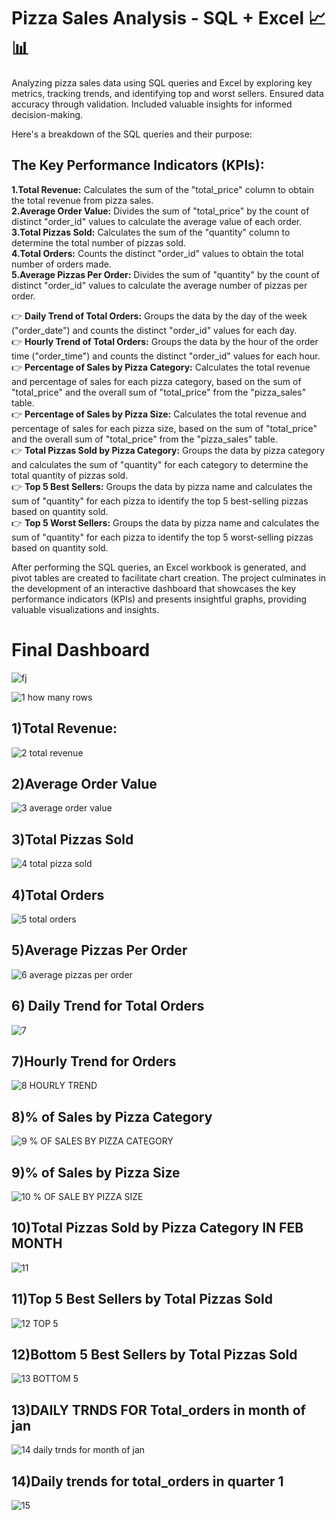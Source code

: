 
# Pizza Sales Analysis - SQL + Excel 📈📊
Analyzing pizza sales data using SQL queries and Excel by exploring key metrics, tracking trends, and identifying top and worst sellers. Ensured data accuracy through validation. Included valuable insights for informed decision-making.

Here's a breakdown of the SQL queries and their purpose:

## The Key Performance Indicators (KPIs):
**1.Total Revenue:** Calculates the sum of the "total_price" column to obtain the total revenue from pizza sales.\
**2.Average Order Value:** Divides the sum of "total_price" by the count of distinct "order_id" values to calculate the average value of each order.\
**3.Total Pizzas Sold:** Calculates the sum of the "quantity" column to determine the total number of pizzas sold.\
**4.Total Orders:** Counts the distinct "order_id" values to obtain the total number of orders made.\
**5.Average Pizzas Per Order:** Divides the sum of "quantity" by the count of distinct "order_id" values to calculate the average number of pizzas per order.

👉 **Daily Trend of Total Orders:** Groups the data by the day of the week ("order_date") and counts the distinct "order_id" values for each day.\
👉 **Hourly Trend of Total Orders:** Groups the data by the hour of the order time ("order_time") and counts the distinct "order_id" values for each hour.\
👉 **Percentage of Sales by Pizza Category:** Calculates the total revenue and percentage of sales for each pizza category, based on the sum of "total_price" and the overall sum of "total_price" from the "pizza_sales" table.\
👉 **Percentage of Sales by Pizza Size:** Calculates the total revenue and percentage of sales for each pizza size, based on the sum of "total_price" and the overall sum of "total_price" from the "pizza_sales" table.\
👉 **Total Pizzas Sold by Pizza Category:** Groups the data by pizza category and calculates the sum of "quantity" for each category to determine the total quantity of pizzas sold.\
👉 **Top 5 Best Sellers:** Groups the data by pizza name and calculates the sum of "quantity" for each pizza to identify the top 5 best-selling pizzas based on quantity sold.\
👉 **Top 5 Worst Sellers:** Groups the data by pizza name and calculates the sum of "quantity" for each pizza to identify the top 5 worst-selling pizzas based on quantity sold.

After performing the SQL queries, an Excel workbook is generated, and pivot tables are created to facilitate chart creation. The project culminates in the development of an interactive dashboard that showcases the key performance indicators (KPIs) and presents insightful graphs, providing valuable visualizations and insights.
# Final Dashboard
![fj](https://github.com/nehal35/EXCEL-DASHBOARDS/assets/108068313/5e16b5e0-ee27-48b8-a714-a2a32eaafe88)

![1 how many rows](https://github.com/nehal35/SQL-PROJECTSS/assets/108068313/dd39a664-4fc6-479b-952f-4e3f7708f383)
## 1)Total Revenue:
![2 total revenue](https://github.com/nehal35/SQL-PROJECTSS/assets/108068313/6b564c74-be18-438f-a30d-bca37c26eb7a)
## 2)Average Order Value
![3 average order value](https://github.com/nehal35/SQL-PROJECTSS/assets/108068313/acb03433-9cc1-4d2a-9262-daf582005e64)
## 3)Total Pizzas Sold
![4 total pizza sold](https://github.com/nehal35/SQL-PROJECTSS/assets/108068313/b8f2878c-12b6-4a11-bce9-4bb926eaa89c)
## 4)Total Orders
![5 total orders](https://github.com/nehal35/SQL-PROJECTSS/assets/108068313/2210709d-16d3-4e0d-8107-4a152148cb26)
## 5)Average Pizzas Per Order
![6 average pizzas per order](https://github.com/nehal35/SQL-PROJECTSS/assets/108068313/c1c1a5c0-73d5-440b-9b28-4cb4e6de6eef)
## 6) Daily Trend for Total Orders
![7](https://github.com/nehal35/SQL-PROJECTSS/assets/108068313/bc568061-19a8-4a90-9793-cb7c4d3389db)
## 7)Hourly Trend for Orders
![8 HOURLY TREND](https://github.com/nehal35/SQL-PROJECTSS/assets/108068313/7bcdf485-fb08-468c-8842-8a6b98af5f36)
## 8)% of Sales by Pizza Category
![9 % OF SALES BY PIZZA CATEGORY](https://github.com/nehal35/SQL-PROJECTSS/assets/108068313/f1895d23-c522-4c47-b1ff-da1727d16b66)
## 9)% of Sales by Pizza Size
![10 % OF SALE BY PIZZA SIZE](https://github.com/nehal35/SQL-PROJECTSS/assets/108068313/2ec496c9-44f1-4139-8e1f-8b48be0ab282)
## 10)Total Pizzas Sold by Pizza Category IN FEB MONTH
![11](https://github.com/nehal35/SQL-PROJECTSS/assets/108068313/02a35b14-0c0d-48d2-a452-6019b74a744c)
## 11)Top 5 Best Sellers by Total Pizzas Sold
![12 TOP 5](https://github.com/nehal35/SQL-PROJECTSS/assets/108068313/cb5cb72e-df3e-49e8-9484-17617cbd35f9)
## 12)Bottom 5 Best Sellers by Total Pizzas Sold
![13 BOTTOM 5](https://github.com/nehal35/SQL-PROJECTSS/assets/108068313/cede699a-6567-4525-9ec8-1cfe9b74414a)
## 13)DAILY TRNDS FOR Total_orders in month of jan
![14 daily trnds for month of jan](https://github.com/nehal35/SQL-PROJECTSS/assets/108068313/20c4cda5-5e45-40a7-b03d-87696de03424)
## 14)Daily trends for total_orders in quarter 1
![15](https://github.com/nehal35/SQL-PROJECTSS/assets/108068313/1aee1fb6-9471-4777-853a-0014922c304c)


